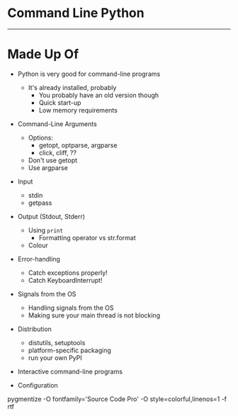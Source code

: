 # Command Line Python

----

# Made Up Of

* Python is very good for command-line programs
  * It's already installed, probably
      * You probably have an old version though
      * Quick start-up
      * Low memory requirements
      
* Command-Line Arguments
  * Options:
    * getopt, optparse, argparse
    * click, cliff, ??
  * Don't use getopt
  * Use argparse
* Input
  * stdin
  * getpass
* Output (Stdout, Stderr)
  * Using `print`
    * Formatting operator vs str.format
  * Colour
* Error-handling
  * Catch exceptions properly!
  * Catch KeyboardInterrupt!
* Signals from the OS
  * Handling signals from the OS
  * Making sure your main thread is not blocking
* Distribution
  * distutils, setuptools
  * platform-specific packaging
  * run your own PyPI

* Interactive command-line programs
* Configuration

pygmentize -O fontfamily='Source Code Pro' -O style=colorful,linenos=1 -f rtf
